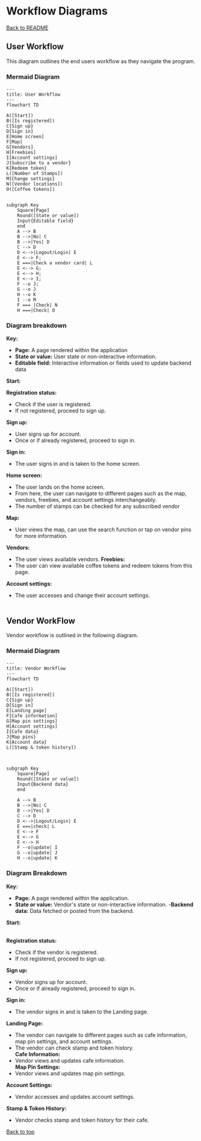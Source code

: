 # Workflow Diagrams
[Back to README](/Documents/Word-PDF/README.md)
## User Workflow
This diagram outlines the end users workflow as they navigate the program.

### Mermaid Diagram
```mermaid
---
title: User Workflow
---
flowchart TD

A([Start])
B([Is registered])
C{Sign up}
D[Sign in]
E[Home screen]
F[Map]
G[Vendors]
H[Freebies]
I[Account settings]
J{Subscribe to a vendor}
K{Redeem token}
L([Number of Stamps])
M{Change settings}
N([Vendor locations])
O([Coffee tokens])


subgraph Key
    Square[Page]
    Round([State or value])
    Input{Editable field}
    end
    A --> B
    B -->|No| C
    B -->|Yes| D
    C --> D
    D <-->|Logout/Login| E
    E <--> F;
    E ===|Check a vendor card| L
    E <--> G;
    E <--> H;
    E <--> I;
    F --o J;
    G --o J
    H --o K
    I --o M
    F === |Check| N
    H ===|Check| O
```
### Diagram breakdown

**Key:**
- **Page:** A page rendered within the application
- **State or value:** User state or non-interactive information.
- **Editable field:** Interactive information or fields used to update backend data


**Start:** <br>

**Registration status:** <br>
- Check if the user is registered.<br>
- If not registered, proceed to sign up. <br>

**Sign up:** <br>
- User signs up for account. <br>
- Once or if already registered, proceed to sign in. <br>

**Sign in:** <br> 
- The user signs in and is taken to the home screen. <br>

**Home screen:**
- The user lands on the home screen.<br>
- From here, the user can navigate to different pages such as the map, vendors, freebies, and account settings interchangeably.<br>
- The number of stamps can be checked for any subscribed vendor <br>

**Map:** <br>
- User views the map, can use the search function or tap on vendor pins for more information. <br>

**Vendors:** <br>
- The user views available vendors.
**Freebies:** <br>
- The user can view available coffee tokens and redeem tokens from this page.<br>

**Account settings:** <br> 
- The user accesses and change their account settings. <br><br>


## Vendor WorkFlow
Vendor workflow is outlined in the following diagram.

### Mermaid Diagram
```mermaid
---
title: Vendor Workflow
---
flowchart TD

A([Start])
B([Is registered])
C{Sign up}
D[Sign in]
E[Landing page]
F[Cafe information]
G[Map pin settings]
H[Account settings]
I{Cafe data}
J{Map pins}
K{Account data}
L([Stamp & token history])



subgraph Key
    Square[Page]
    Round([State or value])
    Input{Backend data}
    end

    A --> B
    B -->|No| C
    B -->|Yes| D
    C --> D
    D <-->|Logout/Login| E
    E ===|check| L
    E <--> F
    E <--> G
    E <--> H
    F --o|update| I
    G --o|update| J
    H --o|update| K

```

### Diagram Breakdown

**Key:**
- **Page:** A page rendered within the application.
- **State or value:** Vendor's state or non-interactive information.
 -**Backend data:** Data fetched or posted from the backend.

**Start:** <br><br>

**Registration status:** <br>
- Check if the vendor is registered.<br>
- If not registered, proceed to sign up. <br>

**Sign up:** <br>
- Vendor signs up for account. <br>
- Once or if already registered, proceed to sign in. <br>

**Sign in:** <br> 
- The vendor signs in and is taken to the Landing page. <br>

**Landing Page:**<br> 
- The vendor can navigate to different pages such as cafe information, map pin settings, and account settings. <br> 
- The vendor can check stamp and token history. <br> 
**Cafe Information:** <br> 
- Vendor views and updates cafe information. <br> 
**Map Pin Settings:**
- Vendor views and updates map pin settings. <br> 

**Account Settings:**
- Vendor accesses and updates account settings. <br> 

**Stamp & Token History:**
- Vendor checks stamp and token history for their cafe.

[Back to top](#)